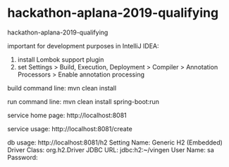 # hackathon-aplana-2019-qualifying
hackathon-aplana-2019-qualifying

important for development purposes in IntelliJ IDEA:
1. install Lombok support plugin
2. set Settings > Build, Execution, Deployment > Compiler > Annotation Processors > Enable annotation processing

build command line:
mvn clean install

run command line:
mvn clean install spring-boot:run

service home page:
http://localhost:8081

service usage:
http://localhost:8081/create

db usage:
http://localhost:8081/h2
Setting Name: Generic H2 (Embedded)
Driver Class: org.h2.Driver
JDBC URL: jdbc:h2:~/vingen
User Name: sa
Password: